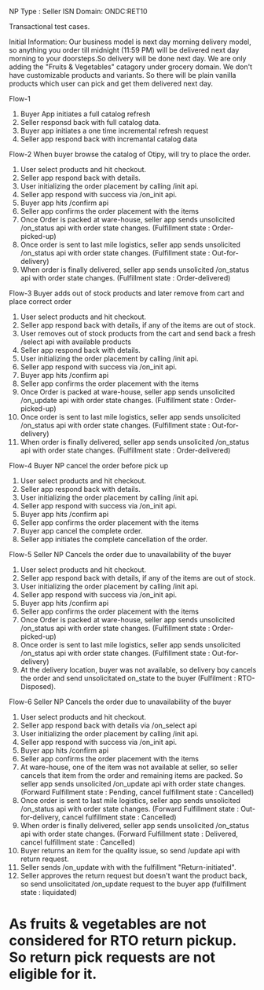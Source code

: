 NP Type : Seller ISN
Domain: ONDC:RET10

Transactional test cases.


Initial Information: Our business model is next day morning delivery model, so anything you order till midnight (11:59 PM) will be delivered next day morning to your doorsteps.So delivery will be done next day.
We are only adding the "Fruits & Vegetables" catagory under grocery domain. We don't have customizable products and variants. So there will be plain vanilla products which user can pick and get them delivered next day.

Flow-1
1. Buyer App initiates a full catalog refresh
2. Seller responsd back with full catalog data.
3. Buyer app initiates a one time incremental refresh request
4. Seller app respond back with incremantal catalog data


Flow-2
When buyer browse the catalog of Otipy, will try to place the order.
1. User select products and hit checkout.
2. Seller app respond back with details.
3. User initializing the order placement by calling /init api.
4. Seller app respond with success via /on_init api.
5. Buyer app hits /confirm api
6. Seller app confirms the order placement with the items
7. Once Order is packed at ware-house, seller app sends unsolicited /on_status api with order state changes. (Fulfillment state : Order-picked-up)
8. Once order is sent to last mile logistics, seller app sends unsolicited /on_status api with order state changes. (Fulfillment state : Out-for-delivery)
9. When order is finally delivered, seller app sends unsolicited /on_status api with order state changes. (Fulfillment state : Order-delivered)



Flow-3
Buyer adds out of stock products and later remove from cart and place correct order
1. User select products and hit checkout.
2. Seller app respond back with details, if any of the items are out of stock.
3. User removes out of stock products from the cart and send back a fresh /select api with available products
4. Seller app respond back with details.
5. User initializing the order placement by calling /init api.
6. Seller app respond with success via /on_init api.
7. Buyer app hits /confirm api
8. Seller app confirms the order placement with the items
9. Once Order is packed at ware-house, seller app sends unsolicited /on_update api with order state changes. (Fulfillment state : Order-picked-up)
10. Once order is sent to last mile logistics, seller app sends unsolicited /on_status api with order state changes. (Fulfillment state : Out-for-delivery)
11. When order is finally delivered, seller app sends unsolicited /on_status api with order state changes. (Fulfillment state : Order-delivered)



Flow-4
Buyer NP cancel the order before pick up
1. User select products and hit checkout.
2. Seller app respond back with details.
3. User initializing the order placement by calling /init api.
4. Seller app respond with success via /on_init api.
5. Buyer app hits /confirm api
6. Seller app confirms the order placement with the items
7. Buyer app cancel the complete order.
8. Seller app initiates the complete cancellation of the order.



Flow-5
Seller NP Cancels the order due to unavailability of the buyer
1. User select products and hit checkout.
2. Seller app respond back with details, if any of the items are out of stock.
3. User initializing the order placement by calling /init api.
4. Seller app respond with success via /on_init api.
5. Buyer app hits /confirm api
6. Seller app confirms the order placement with the items
7. Once Order is packed at ware-house, seller app sends unsolicited /on_status api with order state changes. (Fulfillment state : Order-picked-up)
8. Once order is sent to last mile logistics, seller app sends unsolicited /on_status api with order state changes. (Fulfillment state : Out-for-delivery)
9. At the delivery location, buyer was not available, so delivery boy cancels the order and send unsolicitated on_state to the buyer (Fulfilment : RTO-Disposed).


Flow-6
Seller NP Cancels the order due to unavailability of the buyer
1. User select products and hit checkout.
2. Seller app respond back with details via /on_select api
3. User initializing the order placement by calling /init api.
4. Seller app respond with success via /on_init api.
5. Buyer app hits /confirm api
6. Seller app confirms the order placement with the items
7. At ware-house, one of the item was not available at seller, so seller cancels that item from the order and remaining items are packed. So seller app sends unsolicited /on_update api with order state changes. (Forward Fulfillment state : Pending, cancel fulfillment state : Cancelled)
8. Once order is sent to last mile logistics, seller app sends unsolicited /on_status api with order state changes. (Forward Fulfillment state : Out-for-delivery, cancel fulfillment state : Cancelled)
9. When order is finally delivered, seller app sends unsolicited /on_status api with order state changes. (Forward Fulfillment state : Delivered, cancel fulfillment state : Cancelled)
10. Buyer returns an item for the quality issue, so send /update api with return request.
11. Seller sends /on_update with with the fulfillment  "Return-initiated".
12. Seller approves the return request but doesn't want the product back, so send unsolicitated /on_update request to the buyer app (fulfillment state : liquidated)
# As fruits & vegetables are not considered for RTO return pickup. So return pick requests are not eligible for it.


